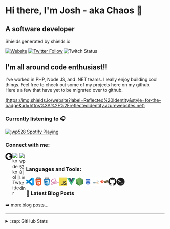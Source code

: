 
# Hi there, I'm Josh - aka Chaos 👋 
## A software developer
Shields generated by shields.io

[![Website](https://img.shields.io/website?label=Website&style=for-the-badge&url=https%3A%2F%2Fjoshparsons.ca)](https://joshparsons.ca)
[![Twitter Follow](https://img.shields.io/twitter/follow/chaosencoded?label=ChaosEncoded&color=1DA1F2&logo=twitter&style=for-the-badge)](https://twitter.com/intent/follow?original_referer=https%3A%2F%2Fgithub.com%2Fjwp528&screen_name=chaosencoded)
![Twitch Status](https://img.shields.io/twitch/status/chaosencoded?color=1DA1F2&logo=twitch&style=for-the-badge)
  

## I'm all around code enthusiast!!
I've worked in PHP, Node JS, and .NET teams. I really enjoy building cool things. Feel free to check out some of my projects here on my github. Here's a few that have yet to be migrated over to github.

[(https://img.shields.io/website?label=Reflected%20Identity&style=for-the-badge&url=https%3A%2F%2Freflectedidentity.azurewebsites.net)](https://reflectedidentity.azurewebsites.net)

### Currently listening to 🎧

  

[<img src="https://now-playing.jwp528.vercel.app/api/spotify" alt="jwp528 Spotify Playing" width="350" />](https://open.spotify.com/user/4co704t3wkn7mim491j7r4ho3)

  

### Connect with me:

  

[<img align="left" alt="https://portfolio-47538.web.app/" width="22px" src="https://raw.githubusercontent.com/iconic/open-iconic/master/svg/globe.svg" />][website]

[<img align="left" alt="kodekool | Twitter" width="22px" src="https://cdn.jsdelivr.net/npm/simple-icons@v3/icons/twitter.svg" />][twitter]

[<img align="left" alt="jwp528 | LinkedIn" width="22px" src="https://cdn.jsdelivr.net/npm/simple-icons@v3/icons/linkedin.svg" />][linkedin]

  

<br  />

  

### Languages and Tools:

  

<img  align="left"  alt="Visual Studio Code"  width="26px" title="Visual Studio Code"  src="https://raw.githubusercontent.com/github/explore/80688e429a7d4ef2fca1e82350fe8e3517d3494d/topics/visual-studio-code/visual-studio-code.png"  />

<img  align="left"  alt="HTML5"  width="26px"  src="https://raw.githubusercontent.com/github/explore/80688e429a7d4ef2fca1e82350fe8e3517d3494d/topics/html/html.png"  />

<img  align="left"  alt="CSS3"  width="26px"  src="https://raw.githubusercontent.com/github/explore/80688e429a7d4ef2fca1e82350fe8e3517d3494d/topics/css/css.png"  />

<img  align="left"  alt="Sass"  width="26px"  src="https://raw.githubusercontent.com/github/explore/80688e429a7d4ef2fca1e82350fe8e3517d3494d/topics/sass/sass.png"  />

<img  align="left"  alt="JavaScript"  width="26px"  src="https://raw.githubusercontent.com/github/explore/80688e429a7d4ef2fca1e82350fe8e3517d3494d/topics/javascript/javascript.png"  />

<img align="left" alt="Vue" width="26px" src="https://raw.githubusercontent.com/github/explore/80688e429a7d4ef2fca1e82350fe8e3517d3494d/topics/vue/vue.png" />

  

<img  align="left"  alt="Node.js"  width="26px"  src="https://raw.githubusercontent.com/github/explore/80688e429a7d4ef2fca1e82350fe8e3517d3494d/topics/nodejs/nodejs.png"  />

<img  align="left"  alt="SQL"  width="26px"  src="https://raw.githubusercontent.com/github/explore/80688e429a7d4ef2fca1e82350fe8e3517d3494d/topics/sql/sql.png"  />

<img  align="left"  alt="MySQL"  width="26px"  src="https://raw.githubusercontent.com/github/explore/80688e429a7d4ef2fca1e82350fe8e3517d3494d/topics/mysql/mysql.png"  />

<img  align="left"  alt="Git"  width="26px"  src="https://raw.githubusercontent.com/github/explore/80688e429a7d4ef2fca1e82350fe8e3517d3494d/topics/git/git.png"  />

<img  align="left"  alt="GitHub"  width="26px"  src="https://raw.githubusercontent.com/github/explore/78df643247d429f6cc873026c0622819ad797942/topics/github/github.png"  />

<img  align="left"  alt="Terminal"  width="26px"  src="https://raw.githubusercontent.com/github/explore/80688e429a7d4ef2fca1e82350fe8e3517d3494d/topics/terminal/terminal.png"  />

  <br />

### 📕 Latest Blog Posts

  

<!-- BLOG-POST-LIST:START -->

<!-- BLOG-POST-LIST:END -->

  

➡️ [more blog posts...](https://portfolio-47538.web.app/posts)

  

---

<details>

<summary>:zap: GitHub Stats</summary>

  

<img  align="left"  alt="jwp528's GitHub Stats"  src="https://github-readme-stats.codestackr.vercel.app/api?username=jwp528&show_icons=true&hide_border=true&count_private=true"  />

  

</details>

  

[website]: https://portfolio-47538.web.app

[twitter]: https://twitter.com/kodekool

[linkedin]: https://linkedin.com/in/jwp528
